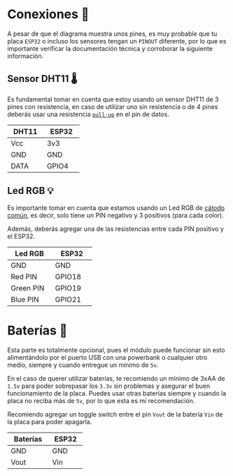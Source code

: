 # Conexiones 🔌

A pesar de que el diagrama muestra unos pines, es muy probable que tu placa `ESP32` o incluso los sensores tengan un `PINOUT` diferente, por lo que es importante verificar la documentación técnica y corroborar la siguiente información.




## Sensor DHT11 🌡️

Es fundamental tomar en cuenta que estoy usando un sensor DHT11 de 3 pines con resistencia, en caso de utilizar uno sin resistencia o de 4 pines deberás usar una resistencia [`pull-up`](https://startingelectronics.com/beginners/arduino-tutorial-for-beginners/arduino-DHT11-sensor-tutorial/) en el pin de datos.

| **DHT11** | **ESP32** |
|-----------|-----------|
| Vcc       | 3v3       |
| GND       | GND       |
| DATA      | GPIO4     |




## Led RGB 💡

Es importante tomar en cuenta que estamos usando un Led RGB de [cátodo común](https://micrologt.blogspot.com/2017/03/como-diferenciar-un-rgb-de-catodo-comun.html), es decir, solo tiene un PIN negativo y 3 positivos (para cada color).

Además, deberás agregar una de las resistencias entre cada PIN positivo y el ESP32.

| **Led RGB** | **ESP32** |
|-------------|-----------|
| GND         | GND       |
| Red PIN     | GPIO18    |
| Green PIN   | GPIO19    |
| Blue PIN    | GPIO21    |




# Baterías 🔋

Esta parte es totalmente opcional, pues el módulo puede funcionar sin esto alimentándolo por el puerto USB con una powerbank o cualquier otro medio, siempre y cuando entregue un mínimo de `5v`.

En el caso de querer utilizar baterías, te recomiendo un mínimo de 3xAA de `1.5v` para poder sobrepasar los `3.3v` sin problemas y asegurar el buen funcionamiento de la placa. Puedes usar otras baterías siempre y cuando la placa no reciba más de `5v`, por lo que esta es mi recomendación.

Recomiendo agregar un toggle switch entre el pin `Vout` de la batería `Vin` de la placa para poder apagarla. 

| **Baterías** | **ESP32** |
|--------------|-----------|
| GND          | GND       |
| Vout         | Vin       |